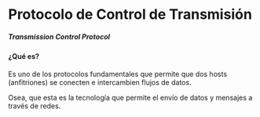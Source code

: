 # Protocolo de Control de Transmisión
##### Transmission Control Protocol

#### ¿Qué es?
Es uno de los protocolos fundamentales que permite que dos hosts (anfitriones) se conecten e intercambien flujos de datos.

Osea, que esta es la tecnología que permite el envío de datos y mensajes a través de redes.